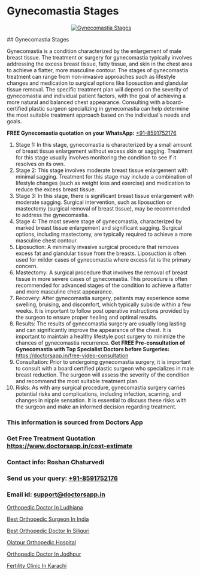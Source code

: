# Gynecomastia Stages

<p align="center">
  <a href="null">
    <img src="null" alt="Gynecomastia Stages">
  </a>
</p>
## Gynecomastia Stages

Gynecomastia is a condition characterized by the enlargement of male breast tissue. The treatment or surgery for gynecomastia typically involves addressing the excess breast tissue, fatty tissue, and skin in the chest area to achieve a flatter, more masculine contour. The stages of gynecomastia treatment can range from non-invasive approaches such as lifestyle changes and medication to surgical options like liposuction and glandular tissue removal. The specific treatment plan will depend on the severity of gynecomastia and individual patient factors, with the goal of achieving a more natural and balanced chest appearance. Consulting with a board-certified plastic surgeon specializing in gynecomastia can help determine the most suitable treatment approach based on the individual's needs and goals.

**FREE Gynecomastia quotation on your WhatsApp:**  [+91-8591752176](https://api.whatsapp.com/send?phone=8591752176)

1) Stage 1: In this stage, gynecomastia is characterized by a small amount of breast tissue enlargement without excess skin or sagging. Treatment for this stage usually involves monitoring the condition to see if it resolves on its own.
2) Stage 2: This stage involves moderate breast tissue enlargement with minimal sagging. Treatment for this stage may include a combination of lifestyle changes (such as weight loss and exercise) and medication to reduce the excess breast tissue.
3) Stage 3: In this stage, there is significant breast tissue enlargement with moderate sagging. Surgical intervention, such as liposuction or mastectomy (surgical removal of breast tissue), may be recommended to address the gynecomastia.
4) Stage 4: The most severe stage of gynecomastia, characterized by marked breast tissue enlargement and significant sagging. Surgical options, including mastectomy, are typically required to achieve a more masculine chest contour.
5) Liposuction: A minimally invasive surgical procedure that removes excess fat and glandular tissue from the breasts. Liposuction is often used for milder cases of gynecomastia where excess fat is the primary concern.
6) Mastectomy: A surgical procedure that involves the removal of breast tissue in more severe cases of gynecomastia. This procedure is often recommended for advanced stages of the condition to achieve a flatter and more masculine chest appearance.
7) Recovery: After gynecomastia surgery, patients may experience some swelling, bruising, and discomfort, which typically subside within a few weeks. It is important to follow post operative instructions provided by the surgeon to ensure proper healing and optimal results.
8) Results: The results of gynecomastia surgery are usually long lasting and can significantly improve the appearance of the chest. It is important to maintain a healthy lifestyle post surgery to minimize the chances of gynecomastia recurrence.
**Get FREE Pre-consultation of Gynecomastia with Top Specialist Doctors before Surgeries:** https://doctorsapp.in/free-video-consultation
9) Consultation: Prior to undergoing gynecomastia surgery, it is important to consult with a board certified plastic surgeon who specializes in male breast reduction. The surgeon will assess the severity of the condition and recommend the most suitable treatment plan.
10) Risks: As with any surgical procedure, gynecomastia surgery carries potential risks and complications, including infection, scarring, and changes in nipple sensation. It is essential to discuss these risks with the surgeon and make an informed decision regarding treatment.

### This information is sourced from Doctors App 
### Get Free Treatment Quotation https://www.doctorsapp.in/cost-estimate
### Contact info: Roshan Chaturvedi 
### Send us your query: [+91-8591752176](https://api.whatsapp.com/send?phone=8591752176) 
### Email id: support@doctorsapp.in

[Orthopedic Doctor In Ludhiana](https://www.linkedin.com/pulse/orthopedic-doctor-ludhiana-knee-replacement-treatment-j26ae?trackingId=YahoiiwK74QB2CoV%2BsluIg%3D%3D&lipi=urn%3Ali%3Apage%3Ad_flagship3_company_admin%3B%2FMzkEXxJRqGf2zEVBOlEsA%3D%3D)

[Best Orthopedic Surgeon In India](https://www.linkedin.com/pulse/best-orthopedic-surgeon-india-acl-tear-treatment-crmle?trackingId=tgF453eq%2FXo6Kx4RUjqXFw%3D%3D&lipi=urn%3Ali%3Apage%3Ad_flagship3_company_admin%3Bd0FHk2C5Rm6YwZOZiuWg9g%3D%3D)

[Best Orthopedic Doctor In Siliguri](https://medium.com/@vimalrana22/best-orthopedic-doctor-in-siliguri-7782c32ba57e)

[Olatpur Orthopedic Hospital](https://medium.com/@manish632504/olatpur-orthopedic-hospital-e57f043c01d2)

[Orthopedic Doctor In Jodhpur](https://doctors-apps.github.io/doctorsapp/orthopedic-doctor-in-jodhpur)

[Fertility Clinic In Karachi](https://doctors-apps.github.io/doctorsapp/fertility-clinic-in-karachi)

